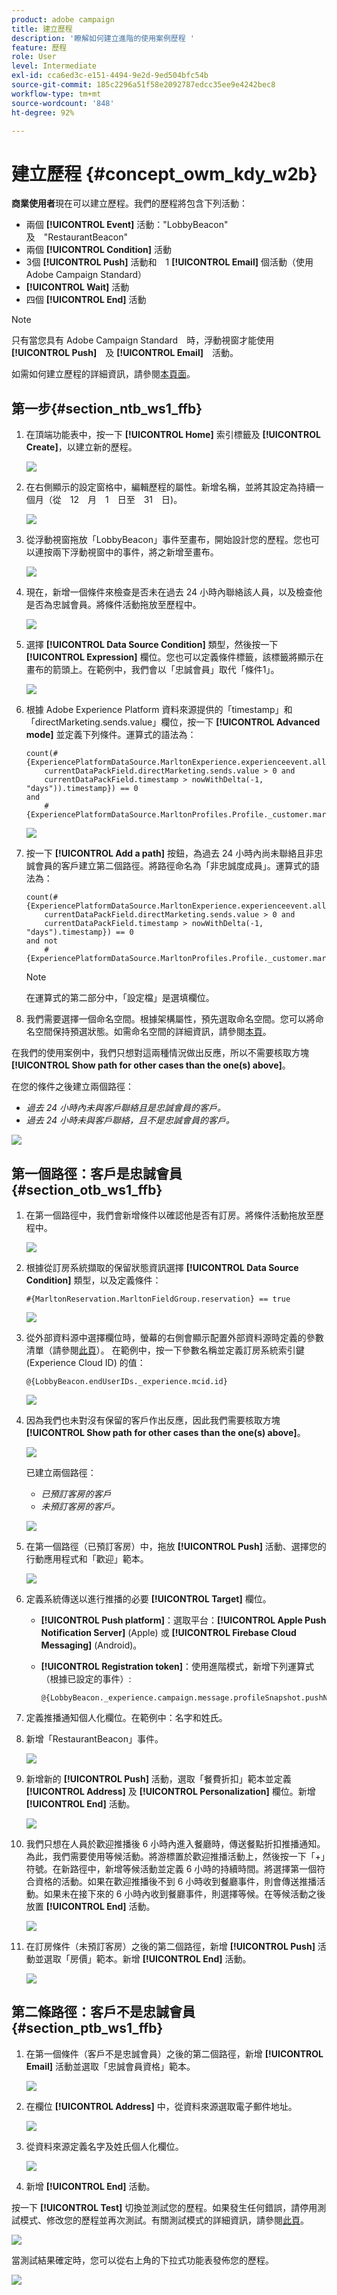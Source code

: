 ```yaml
---
product: adobe campaign
title: 建立歷程
description: '瞭解如何建立進階的使用案例歷程 '
feature: 歷程
role: User
level: Intermediate
exl-id: cca6ed3c-e151-4494-9e2d-9ed504bfc54b
source-git-commit: 185c2296a51f58e2092787edcc35ee9e4242bec8
workflow-type: tm+mt
source-wordcount: '848'
ht-degree: 92%

---
```


# 建立歷程 {#concept_owm_kdy_w2b}

**商業使用者**&#x200B;現在可以建立歷程。我們的歷程將包含下列活動：

* 兩個 **[!UICONTROL Event]** 活動：&quot;LobbyBeacon&quot;　及　&quot;RestaurantBeacon&quot;
* 兩個 **[!UICONTROL Condition]** 活動
* 3個 **[!UICONTROL Push]** 活動和　1 **[!UICONTROL Email]** 個活動（使用　Adobe Campaign Standard）
* **[!UICONTROL Wait]** 活動
* 四個 **[!UICONTROL End]** 活動

>[!NOTE]
>
>只有當您具有 Adobe Campaign Standard　時，浮動視窗才能使用　**[!UICONTROL Push]**　及 **[!UICONTROL Email]**　活動。

如需如何建立歷程的詳細資訊，請參閱[本頁面](../building-journeys/journey.md)。

## 第一步{#section_ntb_ws1_ffb}

1. 在頂端功能表中，按一下 **[!UICONTROL Home]** 索引標籤及 **[!UICONTROL Create]**，以建立新的歷程。

   ![](../assets/journey31.png)

1. 在右側顯示的設定窗格中，編輯歷程的屬性。新增名稱，並將其設定為持續一個月（從　12　月　1　日至　31　日)。

   ![](../assets/journeyuc2_12.png)

1. 從浮動視窗拖放「LobbyBeacon」事件至畫布，開始設計您的歷程。您也可以連按兩下浮動視窗中的事件，將之新增至畫布。

   ![](../assets/journeyuc2_13.png)

1. 現在，新增一個條件來檢查是否未在過去 24 小時內聯絡該人員，以及檢查他是否為忠誠會員。將條件活動拖放至歷程中。

   ![](../assets/journeyuc2_14.png)

1. 選擇 **[!UICONTROL Data Source Condition]** 類型，然後按一下 **[!UICONTROL Expression]** 欄位。您也可以定義條件標籤，該標籤將顯示在畫布的箭頭上。在範例中，我們會以「忠誠會員」取代「條件1」。

   ![](../assets/journeyuc2_15.png)

1. 根據 Adobe Experience Platform 資料來源提供的「timestamp」和「directMarketing.sends.value」欄位，按一下 **[!UICONTROL Advanced mode]** 並定義下列條件。運算式的語法為：

   ```
   count(#{ExperiencePlatformDataSource.MarltonExperience.experienceevent.all(
       currentDataPackField.directMarketing.sends.value > 0 and
       currentDataPackField.timestamp > nowWithDelta(-1, "days")).timestamp}) == 0
   and
       #{ExperiencePlatformDataSource.MarltonProfiles.Profile._customer.marlton.loyaltyMember}
   ```

   ![](../assets/journeyuc2_30.png)

1. 按一下 **[!UICONTROL Add a path]** 按鈕，為過去 24 小時內尚未聯絡且非忠誠會員的客戶建立第二個路徑。將路徑命名為「非忠誠度成員」。運算式的語法為：

   ```
   count(#{ExperiencePlatformDataSource.MarltonExperience.experienceevent.all(
       currentDataPackField.directMarketing.sends.value > 0 and
       currentDataPackField.timestamp > nowWithDelta(-1, "days").timestamp}) == 0
   and not
       #{ExperiencePlatformDataSource.MarltonProfiles.Profile._customer.marlton.loyaltyMember}
   ```

   >[!NOTE]
   >
   >在運算式的第二部分中，「設定檔」是選填欄位。

1. 我們需要選擇一個命名空間。根據架構屬性，預先選取命名空間。您可以將命名空間保持預選狀態。如需命名空間的詳細資訊，請參閱[本頁](../event/selecting-the-namespace.md)。

在我們的使用案例中，我們只想對這兩種情況做出反應，所以不需要核取方塊 **[!UICONTROL Show path for other cases than the one(s) above]**。

在您的條件之後建立兩個路徑：

* _過去 24 小時內未與客戶聯絡且是忠誠會員的客戶。_
* _過去 24 小時未與客戶聯絡，且不是忠誠會員的客戶。_

![](../assets/journeyuc2_16.png)

## 第一個路徑：客戶是忠誠會員 {#section_otb_ws1_ffb}

1. 在第一個路徑中，我們會新增條件以確認他是否有訂房。將條件活動拖放至歷程中。

   ![](../assets/journeyuc2_17.png)

1. 根據從訂房系統擷取的保留狀態資訊選擇 **[!UICONTROL Data Source Condition]** 類型，以及定義條件：

   ```
   #{MarltonReservation.MarltonFieldGroup.reservation} == true
   ```

   ![](../assets/journeyuc2_18.png)

1. 從外部資料源中選擇欄位時，螢幕的右側會顯示配置外部資料源時定義的參數清單（請參閱[此頁](../usecase/configuring-the-data-sources.md)）。 在範例中，按一下參數名稱並定義訂房系統索引鍵 (Experience Cloud ID) 的值：

   ```
   @{LobbyBeacon.endUserIDs._experience.mcid.id}
   ```

   ![](../assets/journeyuc2_19.png)

1. 因為我們也未對沒有保留的客戶作出反應，因此我們需要核取方塊 **[!UICONTROL Show path for other cases than the one(s) above]**。

   ![](../assets/journeyuc2_20.png)

   已建立兩個路徑：

   * _已預訂客房的客戶_
   * _未預訂客房的客戶。_

   ![](../assets/journeyuc2_21.png)

1. 在第一個路徑（已預訂客房）中，拖放 **[!UICONTROL Push]** 活動、選擇您的行動應用程式和「歡迎」範本。

   ![](../assets/journeyuc2_22.png)

1. 定義系統傳送以進行推播的必要 **[!UICONTROL Target]** 欄位。

   * **[!UICONTROL Push platform]**：選取平台：**[!UICONTROL Apple Push Notification Server]** (Apple) 或 **[!UICONTROL Firebase Cloud Messaging]** (Android)。
   * **[!UICONTROL Registration token]**：使用進階模式，新增下列運算式（根據已設定的事件）:

      ```
      @{LobbyBeacon._experience.campaign.message.profileSnapshot.pushNotificationTokens.first().token}
      ```

1. 定義推播通知個人化欄位。在範例中：名字和姓氏。

1. 新增「RestaurantBeacon」事件。

   ![](../assets/journeyuc2_23.png)

1. 新增新的 **[!UICONTROL Push]** 活動，選取「餐費折扣」範本並定義 **[!UICONTROL Address]** 及 **[!UICONTROL Personalization]** 欄位。新增 **[!UICONTROL End]** 活動。

   ![](../assets/journeyuc2_24.png)

1. 我們只想在人員於歡迎推播後 6 小時內進入餐廳時，傳送餐點折扣推播通知。為此，我們需要使用等候活動。將游標置於歡迎推播活動上，然後按一下「+」符號。在新路徑中，新增等候活動並定義 6 小時的持續時間。將選擇第一個符合資格的活動。如果在歡迎推播後不到 6 小時收到餐廳事件，則會傳送推播活動。如果未在接下來的 6 小時內收到餐廳事件，則選擇等候。在等候活動之後放置 **[!UICONTROL End]** 活動。

   ![](../assets/journeyuc2_31.png)

1. 在訂房條件（未預訂客房）之後的第二個路徑，新增 **[!UICONTROL Push]** 活動並選取「房價」範本。新增 **[!UICONTROL End]** 活動。

   ![](../assets/journeyuc2_25.png)

## 第二條路徑：客戶不是忠誠會員{#section_ptb_ws1_ffb}

1. 在第一個條件（客戶不是忠誠會員）之後的第二個路徑，新增 **[!UICONTROL Email]** 活動並選取「忠誠會員資格」範本。

   ![](../assets/journeyuc2_26.png)

1. 在欄位 **[!UICONTROL Address]** 中，從資料來源選取電子郵件地址。

   ![](../assets/journeyuc2_27.png)

1. 從資料來源定義名字及姓氏個人化欄位。

   ![](../assets/journeyuc2_28.png)

1. 新增 **[!UICONTROL End]** 活動。

按一下 **[!UICONTROL Test]** 切換並測試您的歷程。如果發生任何錯誤，請停用測試模式、修改您的歷程並再次測試。有關測試模式的詳細資訊，請參閱[此頁](../building-journeys/testing-the-journey.md)。

![](../assets/journeyuc2_32bis.png)

當測試結果確定時，您可以從右上角的下拉式功能表發佈您的歷程。

![](../assets/journeyuc2_32.png)
